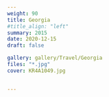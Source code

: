 ```yaml
---
weight: 90
title: Georgia
#title_align: "left"
summary: 2015 
date: 2020-12-15
draft: false

gallery: gallery/Travel/Georgia
files: "*.jpg"
cover: KR4A1049.jpg


---
```

